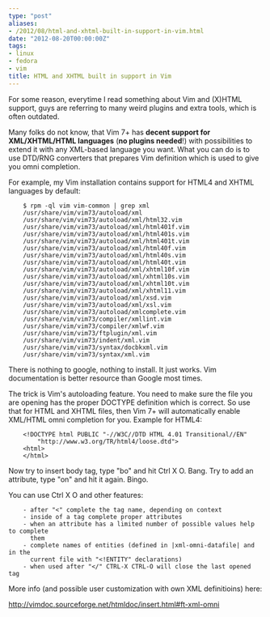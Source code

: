 ```yaml
---
type: "post"
aliases:
- /2012/08/html-and-xhtml-built-in-support-in-vim.html
date: "2012-08-20T00:00:00Z"
tags:
- linux
- fedora
- vim
title: HTML and XHTML built in support in Vim
---
```


For some reason, everytime I read something about Vim and (X)HTML support,
guys are referring to many weird plugins and extra tools, which is often
outdated.

Many folks do not know, that Vim 7+ has **decent support for XML/XHTML/HTML
languages** (**no plugins needed**!) with possibilities to extend it with any
XML-based language you want. What you can do is to use DTD/RNG converters that
prepares Vim definition which is used to give you omni completion.

For example, my Vim installation contains support for HTML4 and XHTML
languages by default:

        $ rpm -ql vim vim-common | grep xml
        /usr/share/vim/vim73/autoload/xml
        /usr/share/vim/vim73/autoload/xml/html32.vim
        /usr/share/vim/vim73/autoload/xml/html401f.vim
        /usr/share/vim/vim73/autoload/xml/html401s.vim
        /usr/share/vim/vim73/autoload/xml/html401t.vim
        /usr/share/vim/vim73/autoload/xml/html40f.vim
        /usr/share/vim/vim73/autoload/xml/html40s.vim
        /usr/share/vim/vim73/autoload/xml/html40t.vim
        /usr/share/vim/vim73/autoload/xml/xhtml10f.vim
        /usr/share/vim/vim73/autoload/xml/xhtml10s.vim
        /usr/share/vim/vim73/autoload/xml/xhtml10t.vim
        /usr/share/vim/vim73/autoload/xml/xhtml11.vim
        /usr/share/vim/vim73/autoload/xml/xsd.vim
        /usr/share/vim/vim73/autoload/xml/xsl.vim
        /usr/share/vim/vim73/autoload/xmlcomplete.vim
        /usr/share/vim/vim73/compiler/xmllint.vim
        /usr/share/vim/vim73/compiler/xmlwf.vim
        /usr/share/vim/vim73/ftplugin/xml.vim
        /usr/share/vim/vim73/indent/xml.vim
        /usr/share/vim/vim73/syntax/docbkxml.vim
        /usr/share/vim/vim73/syntax/xml.vim

There is nothing to google, nothing to install. It just works. 
Vim documentation is better resource than Google most times.

The trick is Vim's autoloading feature. You need to make sure the file you are
opening has the proper DOCTYPE definition which is correct. So use that for
HTML and XHTML files, then Vim 7+ will automatically enable XML/HTML omni
completion for you. Example for HTML4:

        <!DOCTYPE html PUBLIC "-//W3C//DTD HTML 4.01 Transitional//EN"
            "http://www.w3.org/TR/html4/loose.dtd">
        <html>
        </html>

Now try to insert body tag, type "bo" and hit Ctrl X O. Bang. Try to add an
attribute, type "on" and hit it again. Bingo.

You can use Ctrl X O and other features:

        - after "<" complete the tag name, depending on context
        - inside of a tag complete proper attributes
        - when an attribute has a limited number of possible values help to complete
          them
        - complete names of entities (defined in |xml-omni-datafile| and in the
          current file with "<!ENTITY" declarations)
        - when used after "</" CTRL-X CTRL-O will close the last opened tag

More info (and possible user customization with own XML definitioins) here:

http://vimdoc.sourceforge.net/htmldoc/insert.html#ft-xml-omni



